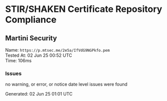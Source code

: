 # STIR/SHAKEN Certificate Repository Compliance

## Martini Security

Name: `https://p.mtsec.me/2e5a/IfVdG9NGPkfo.pem`\
Tested At: 02 Jun 25 00:52 UTC\
Time: 106ms

### Issues

no warning, or error, or notice date level issues were found

Generated: 02 Jun 25 01:01 UTC